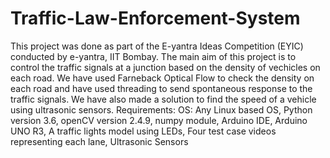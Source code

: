 # Traffic-Law-Enforcement-System

This project was done as part of the E-yantra Ideas Competition (EYIC) conducted by e-yantra, IIT Bombay. The main aim of this project is to control the traffic signals at a junction based on the density of vechicles on each road. We have used Farneback Optical Flow to check the density on each road and have used threading to send spontaneous response to the traffic signals. We have also made a solution to find the speed of a vehicle using ultrasonic sensors.
Requirements: OS: Any Linux based OS, Python version 3.6, openCV version 2.4.9, numpy module, Arduino IDE, Arduino UNO R3, A traffic lights model using LEDs, Four test case videos representing each lane, Ultrasonic Sensors
